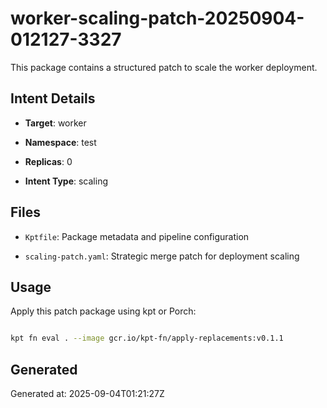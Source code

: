 # worker-scaling-patch-20250904-012127-3327



This package contains a structured patch to scale the worker deployment.



## Intent Details

- **Target**: worker

- **Namespace**: test  

- **Replicas**: 0

- **Intent Type**: scaling



## Files

- `Kptfile`: Package metadata and pipeline configuration

- `scaling-patch.yaml`: Strategic merge patch for deployment scaling



## Usage

Apply this patch package using kpt or Porch:



```bash

kpt fn eval . --image gcr.io/kpt-fn/apply-replacements:v0.1.1

```



## Generated

Generated at: 2025-09-04T01:21:27Z

